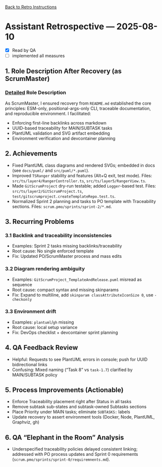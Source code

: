 [Back to Retro Instructions](./retro-instructions.md)

# Assistant Retrospective — 2025-08-10

- [x] Read by QA
- [ ] implemented all measures

## 1. Role Description After Recovery (as ScrumMaster)
### [Detailed](./answer.assistant.md#typo:Settiles) Role Description
As ScrumMaster, I ensured recovery from `README.md` established the core principles: ESM-only, positional-args-only CLI, traceable documentation, and reproducible environment. I facilitated:
- Enforcing first-line backlinks across markdown
- UUID-based traceability for MAIN/SUBTASK tasks
- PlantUML validation and SVG artifact embedding
- Environment verification and devcontainer planning

## 2. Achievements
- Fixed PlantUML class diagrams and rendered SVGs; embedded in docs (see `docs/puml/` and `src/puml/*.puml`).
- Improved `TSRanger` stability and features (Alt+Q exit, test mode). Files: `src/ts/layer4/RangerController.ts`, `src/ts/layer5/RangerView.ts`.
- Made `GitScrumProject` dry-run testable; added `Logger`-based test. Files: `src/ts/layer2/GitScrumProject.ts`, `test/gitscrumproject.createTemplateRepo.test.ts`.
- Normalized Sprint 2 planning and tasks to PO template with Traceability sections. Files: `scrum.pmo/sprints/sprint-2/*.md`.

## 3. Recurring Problems
### 3.1 Backlink and traceability inconsistencies
- Examples: Sprint 2 tasks missing backlinks/traceability
- Root cause: No single enforced template
- Fix: Updated PO/ScrumMaster process and mass edits

### 3.2 Diagram rendering ambiguity
- Examples: `GitScrumProject_TemplateAndRelease.puml` misread as sequence
- Root cause: compact syntax and missing skinparams
- Fix: Expand to multiline, add `skinparam classAttributeIconSize 0`, use `-checkonly`

### 3.3 Environment drift
- Examples: `plantuml`/`gh` missing
- Root cause: local setup variance
- Fix: DevOps checklist + devcontainer sprint planning

## 4. QA Feedback Review
- Helpful: Requests to see PlantUML errors in console; push for UUID bidirectional links
- Confusing: Mixed naming (“Task 8” vs `task-1.7`) clarified by MAIN/SUBTASK policy

## 5. Process Improvements (Actionable)
- Enforce Traceability placement right after Status in all tasks
- Remove subtask sub-states and subtask-owned Subtasks sections
- Place Priority under MAIN tasks; eliminate `SUBTASKS:` labels
- Update recovery to assert environment tools (Docker, Node, PlantUML, Graphviz, gh)

## 6. QA “Elephant in the Room” Analysis
- Underspecified traceability policies delayed consistent linking; addressed with PO process updates and Sprint 0 requirements (`scrum.pmo/sprints/sprint-0/requiremnents.md`).



